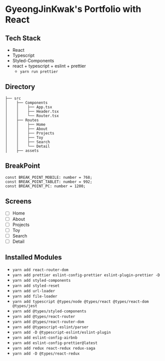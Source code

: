 # GyeongJinKwak's Portfolio with React

## Tech Stack 
- React
- Typescript
- Styled-Components
- react + typescript + eslint + prettier
  - `yarn run prettier`

## Directory

```
├── src
│    ├── Components
│    │    ├── App.tsx
│    │    ├── Header.tsx
│    │    └── Router.tsx
│    ├── Routes
│    │    ├── Home
│    │    ├── About
│    │    ├── Projects
│    │    ├── Toy
│    │    ├── Search
│    │    └── Detail
│    ├── assets
```
## BreakPoint

```
const BREAK_POINT_MOBILE: number = 768;
const BREAK_POINT_TABLET: number = 992;
const BREAK_POINT_PC: number = 1200;
```

## Screens

- [ ] Home
- [ ] About
- [ ] Projects
- [ ] Toy
- [ ] Search
- [ ] Detail

## Installed Modules

- `yarn add react-router-dom`
- `yarn add prettier eslint-config-prettier eslint-plugin-prettier -D`
- `yarn add styled-components`
- `yarn add styled-reset`
- `yarn add url-loader`
- `yarn add file-loader`
- `yarn add typescript @types/node @types/react @types/react-dom @types/jest`
- `yarn add @types/styled-components`
- `yarn add @types/react-router`
- `yarn add @types/react-router-dom`
- `yarn add @typescript-eslint/parser`
- `yarn add -D @typescript-eslint/eslint-plugin`
- `yarn add eslint-config-airbnb`
- `yarn add eslint-config-prettier@latest`
- `yarn add redux react-redux redux-saga`
- `yarn add -D @types/react-redux`
